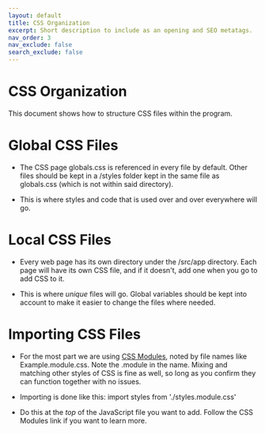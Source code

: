 ```yaml
---
layout: default
title: CSS Organization
excerpt: Short description to include as an opening and SEO metatags.
nav_order: 3
nav_exclude: false
search_exclude: false
---
```

# CSS Organization

This document shows how to structure CSS files within the program.

# Global CSS Files

- The CSS page globals.css is referenced in every file by default. Other files should be kept in a /styles folder kept in the same file as globals.css (which is not within said directory).

- This is where styles and code that is used over and over everywhere will go.

# Local CSS Files

- Every web page has its own directory under the /src/app directory. Each page will have its own CSS file, and if it doesn't, add one when you go to add CSS to it.

- This is where *unique* files will go. Global variables should be kept into account to make it easier to change the files where needed.

# Importing CSS Files

- For the most part we are using [CSS Modules](https://nextjs.org/docs/app/getting-started/css#css-modules), noted by file names like Example.module.css. Note the .module in the name. Mixing and matching other styles of CSS is fine as well, so long as you confirm they can function together with no issues.

- Importing is done like this:
import styles from './styles.module.css'

- Do this at the *top* of the JavaScript file you want to add. Follow the CSS Modules link if you want to learn more.